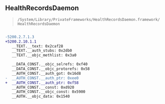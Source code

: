 ## HealthRecordsDaemon

> `/System/Library/PrivateFrameworks/HealthRecordsDaemon.framework/HealthRecordsDaemon`

```diff

-5200.2.7.1.3
+5200.2.10.1.1
   __TEXT.__text: 0x2caf28
   __TEXT.__auth_stubs: 0x2db0
   __TEXT.__objc_methlist: 0x3a0

   __DATA_CONST.__objc_selrefs: 0xf40
   __DATA_CONST.__objc_protorefs: 0x58
   __AUTH_CONST.__auth_got: 0x16d8
-  __AUTH_CONST.__auth_ptr: 0xee0
+  __AUTH_CONST.__auth_ptr: 0xf58
   __AUTH_CONST.__const: 0xd920
   __AUTH_CONST.__objc_const: 0x5900
   __AUTH.__objc_data: 0x1540

```
